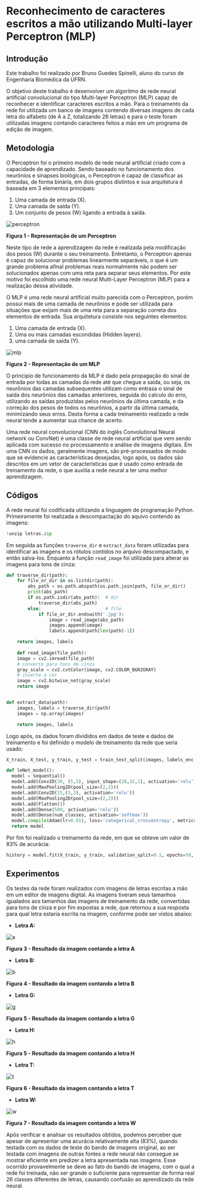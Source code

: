 # Reconhecimento de caracteres escritos a mão utilizando Multi-layer Perceptron (MLP)

## Introdução
Este trabalho foi realizado por Bruno Guedes Spinelli, aluno do curso de Engenharia Biomédica da UFRN.

O objetivo deste trabalho é desenvolver um algoritmo de  rede neural artificial convolucional do tipo Multi-layer Perceptron (MLP) capaz de reconhecer e identificar caracteres escritos a mão. Para o treinamento da rede foi utilizada um banco de imagens contendo diversas imagens de cada letra do alfabeto (de A a Z, totalizando 26 letras) e para o teste foram utilizadas imagens contando caracteres feitos a mão em um programa de edição de imagem.

## Metodologia

O Perceptron foi o primeiro modelo de rede neural artificial criado com a capacidade de aprendizado. Sendo baseado no funcionamento dos neurônios e sinapses biológicas, o Perceptron é capaz de classificar as entradas, de forma binária, em dois grupos distintos e sua arquitetura é baseada em 3 elementos principais:

1) Uma camada de entrada (X).
2) Uma camada de saída (Y).
3) Um conjunto de pesos (W) ligando a entrada à saída.

![perceptron]

**Figura 1 - Representação de um Perceptron**

Neste tipo de rede a aprendizagem da rede é realizada pela modificação dos pesos (W) durante o seu treinamento. Entretanto, o Perceptron apenas é capaz de solucionar problemas linearmente separáveis, o que é um grande problema afinal problemas reais normalmente não podem ser solucionados apenas com uma reta para separar seus elementos. Por este motivo foi escolhido uma rede neural Multi-Layer Perceptron (MLP) para a realização dessa atividade.

O MLP é uma rede neural artificial muito parecida com o Perceptron, porém possui mais de uma camada de neurônios e pode ser utilizada para situações que exijam mais de uma reta para a separação correta dos elementos de entrada. Sua arquitetura consiste nos seguintes elementos:

1) Uma camada de entrada (X).
2) Uma ou mais camadas escondidas (Hidden layers).
3) uma camada de saída (Y).

![mlp]

**Figura 2 - Representação de um MLP**

O principio de funcionamento da MLP é dado pela propagação do sinal de entrada por todas as camadas da rede até que chegue a saída, ou seja, os neurônios das camadas subsequentes utilizam como entrasa o sinal de saída dos neurônios das camadas anteriores, seguida do calculo do erro, utilizando as saídas produzidas pelos neurônios da última camada, e da correção dos pesos de todos os neurônios, a partir da última camada, minimizando seus erros. Desta forma a cada treinamento realizado a rede neural tende a aumentar sua chance de acerto.

Uma rede neural convolucional (CNN do inglês Convolutional Neural network ou ConvNet) é uma classe de rede neural artificial que vem sendo aplicada com sucesso no processamento e análise de imagens digitais. Em uma CNN os dados, geralmente imagens, são pré-processados de modo que se evidencie as características desejadas, logo após, os dados são descritos em um vetor de características que é usado como entrada de treinamento da rede,  o que auxilia a rede neural a ter uma melhor aprendizagem.

## Códigos 

A rede neural foi codificada utilizando a linguagem de programação Python. Primeiramente foi realizada a descompactação do aquivo contendo as imagens:

```py
!unzip letras.zip
```

Em seguida as funções ```traverse_dir``` e ```extract_data```  foram utilizadas para identificar as imagens e os rótulos contidos no arquivo descompactado, e então salva-los. Enquanto a função ```read_image``` foi utilizada para alterar as imagens para tons de cinza:

```py
def traverse_dir(path):
    for file_or_dir in os.listdir(path):
        abs_path = os.path.abspath(os.path.join(path, file_or_dir))
        print(abs_path)
        if os.path.isdir(abs_path):  # dir
            traverse_dir(abs_path)
        else:                        # file
            if file_or_dir.endswith('.jpg'):
                image = read_image(abs_path)
                images.append(image)
                labels.append(path[len(path)-1])

    return images, labels
    
    def read_image(file_path):
    image = cv2.imread(file_path)
    # converte para tons de cinza 
    gray_scale = cv2.cvtColor(image, cv2.COLOR_BGR2GRAY)
    # inverte a cor 
    image = cv2.bitwise_not(gray_scale) 
    return image


def extract_data(path):
    images, labels = traverse_dir(path)
    images = np.array(images)

    return images, labels
```

Logo após, os dados foram divididos em dados de teste e dados de treinamento e foi definido o modelo de treinamento da rede que seria usado:

```py
X_train, X_test, y_train, y_test = train_test_split(images, labels_enc, test_size=0.3, random_state=1)

def leNet_model():
  model = Sequential()
  model.add(Conv2D(30, (5,5), input_shape=(28,32,1), activation='relu'))
  model.add(MaxPooling2D(pool_size=(2,2)))
  model.add(Conv2D(15,(3,3), activation='relu'))
  model.add(MaxPooling2D(pool_size=(2,2)))
  model.add(Flatten())
  model.add(Dense(500, activation='relu'))
  model.add(Dense(num_classes, activation='softmax'))
  model.compile(Adam(lr=0.01), loss='categorical_crossentropy', metrics=['accuracy'])
  return model
```
Por fim foi realizado o treinamento da rede, em que se obteve um valor de 83% de acurácia:

```py
history = model.fit(X_train, y_train, validation_split=0.1, epochs=50, batch_size = 150, verbose = 1, shuffle = 1)
```

## Experimentos

Os testes da rede foram realizados com imagens de letras escritas a mão em um editor de imagens digital. As imagens tiveram seus tamanhos igualados aos tamanhos das imagens de treinamento da rede, convertidas para tons de cinza e por fim expostas a rede, que retornou a sua resposta para qual letra estaria escrita na imagem, conforme pode ser vistos abaixo:

* **Letra A:**

![a]

**Figura 3 - Resultado da imagem contando a letra A**

* **Letra B:**

![b]

**Figura 4 - Resultado da imagem contando a letra B**

* **Letra G:**

![g]

**Figura 5 - Resultado da imagem contando a letra G**

* **Letra H:**

![h]

**Figura 5 - Resultado da imagem contando a letra H**

* **Letra T:**

![t]

**Figura 6 - Resultado da imagem contando a letra T**

* **Letra W:**

![w]

**Figura 7 - Resultado da imagem contando a letra W**

Após verificar e analisar os resultados obtidos, podemos perceber que apesar de apresentar uma acurácia relativamente alta (83%), quando testada com os dados de teste do bando de imagens original, ao ser testada com imagens de outras fontes a rede neural não consegue se mostrar eficiente em predizer a letra apresentada nas imagens. Esse ocorrido provavelmente se deve ao fato do bando de imagens, com o qual a rede foi treinada, não ser grande o suficiente para representar de forma real 26 classes diferentes de letras, causando confusão ao aprendizado da rede neural.

<!-- Links -->

[perceptron]: https://upload.wikimedia.org/wikipedia/commons/thumb/b/b4/Sadssa.png/469px-Sadssa.png
[mlp]: https://1.bp.blogspot.com/-Xal8aZ5MDL8/WlJm8dh1J9I/AAAAAAAAAo4/uCj6tt4T3T0HHUY4uexNuq2BXTUwcChqACLcBGAs/s1600/Multilayer-Perceptron.jpg
[a]: https://github.com/brunospinelli/ECT-TAI1/blob/master/imagens/resA.png
[b]: https://github.com/brunospinelli/ECT-TAI1/blob/master/imagens/resB.png
[g]: https://github.com/brunospinelli/ECT-TAI1/blob/master/imagens/resG.png
[h]: https://github.com/brunospinelli/ECT-TAI1/blob/master/imagens/resH.png
[t]: https://github.com/brunospinelli/ECT-TAI1/blob/master/imagens/resT.png
[w]: https://github.com/brunospinelli/ECT-TAI1/blob/master/imagens/resW.png
